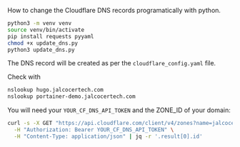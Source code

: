 How to change the Cloudflare DNS records programatically with python.

```sh
python3 -m venv venv
source venv/bin/activate
pip install requests pyyaml
chmod +x update_dns.py
python3 update_dns.py
```

The DNS record will be created as per the `cloudflare_config.yaml` file.

Check with

```sh
nslookup hugo.jalcocertech.com
nslookup portainer-demo.jalcocertech.com
```

You will need your `YOUR_CF_DNS_API_TOKEN` and the ZONE_ID of your domain:

```sh
curl -s -X GET "https://api.cloudflare.com/client/v4/zones?name=jalcocertech.com" \
  -H "Authorization: Bearer YOUR_CF_DNS_API_TOKEN" \
  -H "Content-Type: application/json" | jq -r '.result[0].id'
```